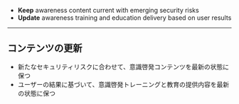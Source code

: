 
- **Keep** awareness content current with emerging security risks
- **Update** awareness training and education delivery based on user results

---

## コンテンツの更新

- 新たなセキュリティリスクに合わせて、意識啓発コンテンツを最新の状態に保つ
- ユーザーの結果に基づいて、意識啓発トレーニングと教育の提供内容を最新の状態に保つ

